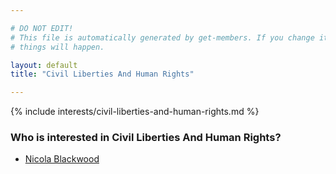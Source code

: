 ```yaml
---

# DO NOT EDIT!
# This file is automatically generated by get-members. If you change it, bad
# things will happen.

layout: default
title: "Civil Liberties And Human Rights"

---
```


{% include interests/civil-liberties-and-human-rights.md %}

### Who is interested in Civil Liberties And Human Rights?


* [Nicola Blackwood](../members/nicola-blackwood.html)
